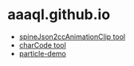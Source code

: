 # aaaql.github.io
- [spineJson2ccAnimationClip tool](/spineJson2ccAnimationClip)
- [charCode tool](/charCodeAt0)
- [particle-demo](/particle-demo)
